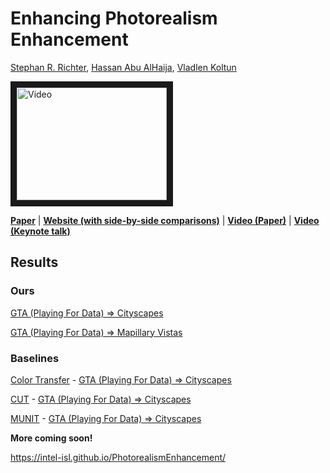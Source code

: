 # Enhancing Photorealism Enhancement

[Stephan R. Richter](https://scholar.google.com/citations?user=6hB2vJUAAAAJ&hl=en), [Hassan Abu AlHaija](https://hassanhaija.github.io/), [Vladlen Koltun](http://vladlen.info)

<a href="http://www.youtube.com/watch?feature=player_embedded&v=P1IcaBn3ej0
" target="_blank"><img src="http://img.youtube.com/vi/P1IcaBn3ej0/0.jpg" 
alt="Video" width="240" height="180" border="10" /></a>

**[Paper](http://vladlen.info/papers/EPE.pdf)** | **[Website (with side-by-side comparisons)](https://intel-isl.github.io/PhotorealismEnhancement/)** | **[Video (Paper)](https://www.youtube.com/watch?v=P1IcaBn3ej0)** | **[Video (Keynote talk)](https://youtu.be/yLLhMkctfBY?t=2360)**

## Results

### Ours

[GTA (Playing For Data) => Cityscapes](https://drive.google.com/u/0/uc?id=1FXKa7PrtQgkv_C_Egz2YLXHwyNc4CHnK&export=download)

[GTA (Playing For Data) => Mapillary Vistas](https://drive.google.com/u/0/uc?id=1uTYd2mekB1Fo9btMDafoVs74oKrRScua&export=download)

### Baselines

[Color Transfer](http://erikreinhard.com/colour_transfer.html) - [GTA (Playing For Data) => Cityscapes](https://drive.google.com/u/0/uc?id=1CdjUe8tYo_drkMrYaB3xjdPDeaKPzxYX&export=download)

[CUT](http://taesung.me/ContrastiveUnpairedTranslation/) - [GTA (Playing For Data) => Cityscapes](https://drive.google.com/u/0/uc?id=1zQudKSmTRQ4zeHjYAAiUvk_G9cO9lQh8&export=download)

[MUNIT](https://github.com/NVlabs/MUNIT) - [GTA (Playing For Data) => Cityscapes](https://drive.google.com/u/0/uc?id=1zmTM_lyQrbJA_OL58J4MKWkveYKX6UxR&export=download)

**More coming soon!**

https://intel-isl.github.io/PhotorealismEnhancement/
